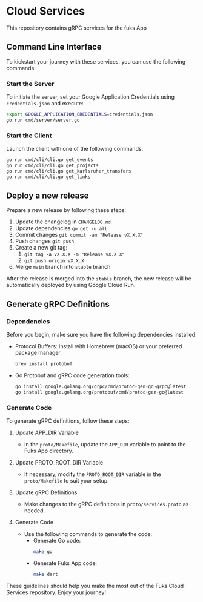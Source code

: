 # Cloud Services

This repository contains gRPC services for the fuks App

## Command Line Interface

To kickstart your journey with these services, you can use the following commands:

### Start the Server

To initiate the server, set your Google Application Credentials using `credentials.json` and execute:

```bash
export GOOGLE_APPLICATION_CREDENTIALS=credentials.json
go run cmd/server/server.go
```

### Start the Client

Launch the client with one of the following commands:

```bash
go run cmd/cli/cli.go get_events
go run cmd/cli/cli.go get_projects
go run cmd/cli/cli.go get_karlsruher_transfers
go run cmd/cli/cli.go get_links
```

## Deploy a new release

Prepare a new release by following these steps:

1. Update the changelog in `CHANGELOG.md`
2. Update dependencies `go get -u all`
3. Commit changes `git commit -am "Release vX.X.X"`
4. Push changes `git push`
5. Create a new git tag:
    1. `git tag -a vX.X.X -m "Release vX.X.X"`
    2. `git push origin vX.X.X`
6. Merge `main` branch into `stable` branch

After the release is merged into the `stable` branch, the new release will be automatically deployed by using Google
Cloud Run.

## Generate gRPC Definitions

### Dependencies

Before you begin, make sure you have the following dependencies installed:

- Protocol Buffers: Install with Homebrew (macOS) or your preferred package manager.
   ```bash
   brew install protobuf
   ```

- Go Protobuf and gRPC code generation tools:
   ```bash
   go install google.golang.org/grpc/cmd/protoc-gen-go-grpc@latest
   go install google.golang.org/protobuf/cmd/protoc-gen-go@latest
   ```

### Generate Code

To generate gRPC definitions, follow these steps:

1. Update APP_DIR Variable
    - In the `proto/Makefile`, update the `APP_DIR` variable to point to the Fuks App directory.

2. Update PROTO_ROOT_DIR Variable
    - If necessary, modify the `PROTO_ROOT_DIR` variable in the `proto/Makefile` to suit your setup.

3. Update gRPC Definitions
    - Make changes to the gRPC definitions in `proto/services.proto` as needed.

4. Generate Code
    - Use the following commands to generate the code:
        - Generate Go code:
          ```bash
          make go
          ```
        - Generate Fuks App code:
          ```bash
          make dart
          ```

These guidelines should help you make the most out of the Fuks Cloud Services repository. Enjoy your journey!
